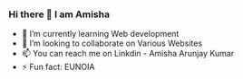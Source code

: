 ### Hi there 👋 I am Amisha

- 🌱 I’m currently learning Web development
- 👯 I’m looking to collaborate on Various Websites
- 📫 You can reach me on Linkdin - Amisha Arunjay Kumar 
- ⚡ Fun fact: EUNOIA
